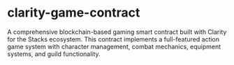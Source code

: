 # clarity-game-contract
A comprehensive blockchain-based gaming smart contract built with Clarity for the Stacks ecosystem. This contract implements a full-featured action game system with character management, combat mechanics, equipment systems, and guild functionality.

